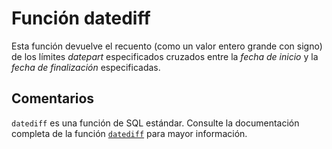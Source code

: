 ﻿---
SidebarGroup: "Funciones de fecha"
Autogenerated: true
---

# Función  datediff

Esta función devuelve el recuento (como un valor entero grande con signo) de los límites *datepart* especificados cruzados entre la *fecha de inicio* y la *fecha de finalización* especificadas.

## Comentarios 

`datediff` es una función de SQL estándar. Consulte la documentación completa de la función [`datediff`](https://learn.microsoft.com/es-es/sql/t-sql/functions/datediff-transact-sql) para mayor información.
